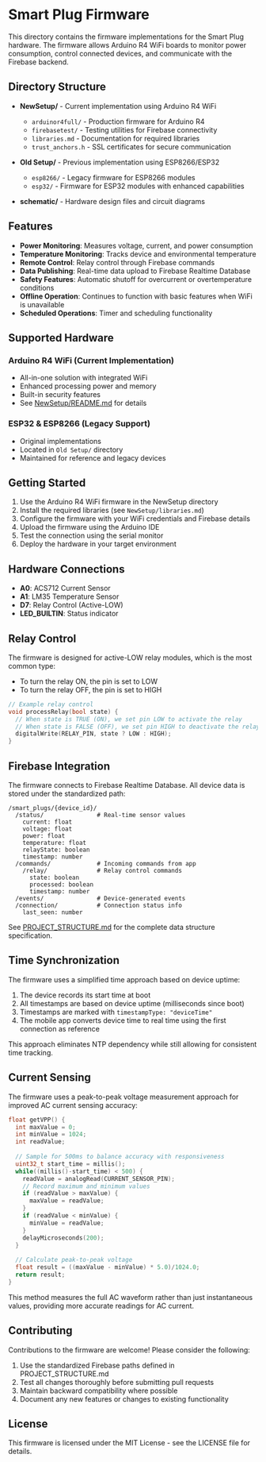 # Smart Plug Firmware

This directory contains the firmware implementations for the Smart Plug hardware. The firmware allows Arduino R4 WiFi boards to monitor power consumption, control connected devices, and communicate with the Firebase backend.

## Directory Structure

- **NewSetup/** - Current implementation using Arduino R4 WiFi
  - `arduinor4full/` - Production firmware for Arduino R4
  - `firebasetest/` - Testing utilities for Firebase connectivity
  - `libraries.md` - Documentation for required libraries
  - `trust_anchors.h` - SSL certificates for secure communication

- **Old Setup/** - Previous implementation using ESP8266/ESP32
  - `esp8266/` - Legacy firmware for ESP8266 modules
  - `esp32/` - Firmware for ESP32 modules with enhanced capabilities

- **schematic/** - Hardware design files and circuit diagrams

## Features

- **Power Monitoring**: Measures voltage, current, and power consumption
- **Temperature Monitoring**: Tracks device and environmental temperature
- **Remote Control**: Relay control through Firebase commands
- **Data Publishing**: Real-time data upload to Firebase Realtime Database
- **Safety Features**: Automatic shutoff for overcurrent or overtemperature conditions
- **Offline Operation**: Continues to function with basic features when WiFi is unavailable
- **Scheduled Operations**: Timer and scheduling functionality

## Supported Hardware

### Arduino R4 WiFi (Current Implementation)
- All-in-one solution with integrated WiFi
- Enhanced processing power and memory
- Built-in security features
- See [NewSetup/README.md](NewSetup/README.md) for details

### ESP32 & ESP8266 (Legacy Support)
- Original implementations
- Located in `Old Setup/` directory
- Maintained for reference and legacy devices

## Getting Started

1. Use the Arduino R4 WiFi firmware in the NewSetup directory
2. Install the required libraries (see `NewSetup/libraries.md`)
3. Configure the firmware with your WiFi credentials and Firebase details
4. Upload the firmware using the Arduino IDE
5. Test the connection using the serial monitor
6. Deploy the hardware in your target environment

## Hardware Connections

- **A0**: ACS712 Current Sensor
- **A1**: LM35 Temperature Sensor
- **D7**: Relay Control (Active-LOW)
- **LED_BUILTIN**: Status indicator

## Relay Control

The firmware is designed for active-LOW relay modules, which is the most common type:
- To turn the relay ON, the pin is set to LOW
- To turn the relay OFF, the pin is set to HIGH

```cpp
// Example relay control
void processRelay(bool state) {
  // When state is TRUE (ON), we set pin LOW to activate the relay
  // When state is FALSE (OFF), we set pin HIGH to deactivate the relay
  digitalWrite(RELAY_PIN, state ? LOW : HIGH);
}
```

## Firebase Integration

The firmware connects to Firebase Realtime Database. All device data is stored under the standardized path:

```
/smart_plugs/{device_id}/
  /status/               # Real-time sensor values
    current: float
    voltage: float
    power: float
    temperature: float
    relayState: boolean
    timestamp: number
  /commands/             # Incoming commands from app
    /relay/              # Relay control commands
      state: boolean
      processed: boolean
      timestamp: number
  /events/               # Device-generated events
  /connection/           # Connection status info
    last_seen: number
```

See [PROJECT_STRUCTURE.md](../PROJECT_STRUCTURE.md) for the complete data structure specification.

## Time Synchronization

The firmware uses a simplified time approach based on device uptime:

1. The device records its start time at boot
2. All timestamps are based on device uptime (milliseconds since boot)
3. Timestamps are marked with `timestampType: "deviceTime"`
4. The mobile app converts device time to real time using the first connection as reference

This approach eliminates NTP dependency while still allowing for consistent time tracking.

## Current Sensing

The firmware uses a peak-to-peak voltage measurement approach for improved AC current sensing accuracy:

```cpp
float getVPP() {
  int maxValue = 0;
  int minValue = 1024;
  int readValue;
  
  // Sample for 500ms to balance accuracy with responsiveness
  uint32_t start_time = millis();
  while((millis()-start_time) < 500) {
    readValue = analogRead(CURRENT_SENSOR_PIN);
    // Record maximum and minimum values
    if (readValue > maxValue) {
      maxValue = readValue;
    }
    if (readValue < minValue) {
      minValue = readValue;
    }
    delayMicroseconds(200);
  }
   
  // Calculate peak-to-peak voltage
  float result = ((maxValue - minValue) * 5.0)/1024.0;
  return result;
}
```

This method measures the full AC waveform rather than just instantaneous values, providing more accurate readings for AC current.

## Contributing

Contributions to the firmware are welcome! Please consider the following:

1. Use the standardized Firebase paths defined in PROJECT_STRUCTURE.md
2. Test all changes thoroughly before submitting pull requests
3. Maintain backward compatibility where possible
4. Document any new features or changes to existing functionality

## License

This firmware is licensed under the MIT License - see the LICENSE file for details. 